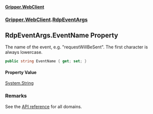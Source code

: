 #### [Gripper.WebClient](index 'index')
### [Gripper.WebClient](Gripper_WebClient 'Gripper.WebClient').[RdpEventArgs](Gripper_WebClient_RdpEventArgs 'Gripper.WebClient.RdpEventArgs')
## RdpEventArgs.EventName Property
The name of the event, e.g. "requestWillBeSent". The first character is always lowercase.  
```csharp
public string EventName { get; set; }
```
#### Property Value
[System.String](https://docs.microsoft.com/en-us/dotnet/api/System.String 'System.String')
### Remarks
See the [API reference](https://chromedevtools.github.io/devtools-protocol 'https://chromedevtools.github.io/devtools-protocol') for all domains.  
